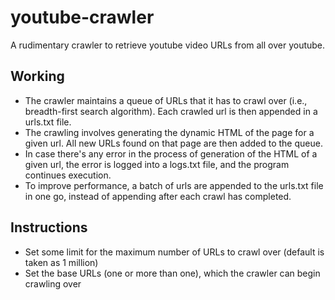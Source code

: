 # youtube-crawler
A rudimentary crawler to retrieve youtube video URLs from all over youtube.

## Working

- The crawler maintains a queue of URLs that it has to crawl over (i.e., breadth-first search algorithm). Each crawled url is then appended in a urls.txt file.
- The crawling involves generating the dynamic HTML of the page for a given url. All new URLs found on that page are then added to the queue.
- In case there's any error in the process of generation of the HTML of a given url, the error is logged into a logs.txt file, and the program continues execution.
- To improve performance, a batch of urls are appended to the urls.txt file in one go, instead of appending after each crawl has completed.

## Instructions

- Set some limit for the maximum number of URLs to crawl over (default is taken as 1 million)
- Set the base URLs (one or more than one), which the crawler can begin crawling over
